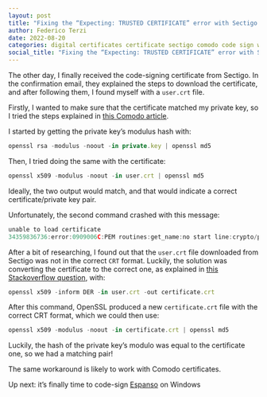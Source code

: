 ```yaml
---
layout: post
title: "Fixing the “Expecting: TRUSTED CERTIFICATE” error with Sectigo certificates"
author: Federico Terzi
date: 2022-08-20
categories: digital certificates certificate sectigo comodo code sign windows openssl
social_title: "Fixing the “Expecting: TRUSTED CERTIFICATE” error with Sectigo certificates"
---
```


The other day, I finally received the code-signing certificate from Sectigo. In the confirmation email, they explained the steps to download the certificate, and after following them, I found myself with a `user.crt` file.

<!--more-->

Firstly, I wanted to make sure that the certificate matched my private key, so I tried the steps explained in [this Comodo article](https://support.comodo.com/index.php?/Knowledgebase/Article/View/684/17/how-do-i-verify-that-a-private-key-matches-a-certificate-openssl).


I started by getting the private key’s modulus hash with:


```javascript
openssl rsa -modulus -noout -in private.key | openssl md5
```


Then, I tried doing the same with the certificate:


```javascript
openssl x509 -modulus -noout -in user.crt | openssl md5
```


Ideally, the two output would match, and that would indicate a correct certificate/private key pair.


Unfortunately, the second command crashed with this message:


```javascript
unable to load certificate
34359836736:error:0909006C:PEM routines:get_name:no start line:crypto/pem/pem_lib.c:745:Expecting: TRUSTED CERTIFICATE
```


After a bit of researching, I found out that the `user.crt` file downloaded from Sectigo was not in the correct `CRT` format. Luckily, the solution was converting the certificate to the correct one, as explained in [this Stackoverflow question](https://stackoverflow.com/questions/36565316/ssl-unable-to-load-certificate/51290883#51290883), with:


```javascript
openssl x509 -inform DER -in user.crt -out certificate.crt
```


After this command, OpenSSL produced a new `certificate.crt` file with the correct CRT format, which we could then use:


```javascript
openssl x509 -modulus -noout -in certificate.crt | openssl md5
```


Luckily, the hash of the private key’s modulo was equal to the certificate one, so we had a matching pair!


The same workaround is likely to work with Comodo certificates.


Up next: it’s finally time to code-sign [Espanso](https://espanso.org/) on Windows


